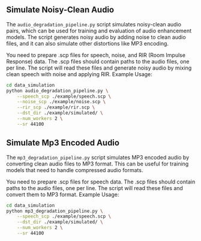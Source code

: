 ## Simulate Noisy-Clean Audio

The `audio_degradation_pipeline.py` script simulates noisy-clean audio pairs, which can be used for training and evaluation of audio enhancement models. The script generates noisy audio by adding noise to clean audio files, and it can also simulate other distortions like MP3 encoding.

You need to prepare .scp files for speech, noise, and RIR (Room Impulse Response) data. The .scp files should contain paths to the audio files, one per line. The script will read these files and generate noisy audio by mixing clean speech with noise and applying RIR. Example Usage:

```bash
cd data_simulation
python audio_degradation_pipeline.py \
    --speech_scp ./example/speech.scp \
    --noise_scp ./example/noise.scp \
    --rir_scp ./example/rir.scp \
    --dst_dir ./example/simulated/ \
    --num_workers 2 \
    --sr 44100
```

## Simulate Mp3 Encoded Audio

The `mp3_degradation_pipeline.py` script simulates MP3 encoded audio by converting clean audio files to MP3 format. This can be useful for training models that need to handle compressed audio formats.

You need to prepare .scp files for speech data. The .scp files should contain paths to the audio files, one per line. The script will read these files and convert them to MP3 format. Example Usage:

```bash
cd data_simulation
python mp3_degradation_pipeline.py \
    --speech_scp ./example/speech.scp \
    --dst_dir ./example/simulated/ \
    --num_workers 2 \
    --sr 44100
```